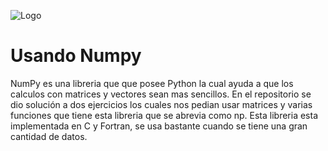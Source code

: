 
![Logo](https://www.freecodecamp.org/espanol/news/content/images/2021/01/numpy.png)


# Usando Numpy 



NumPy es una libreria que que posee Python la cual ayuda a que los calculos con matrices y vectores sean mas sencillos. En el repositorio se dio solución a dos ejercicios los cuales nos pedian usar matrices y varias funciones que tiene esta libreria que se abrevia como np. Esta libreria esta  implementada en C y Fortran, se usa bastante cuando se tiene una gran cantidad de datos.
